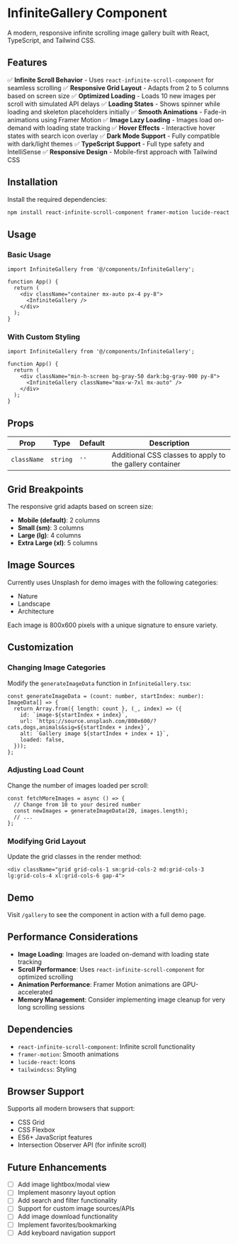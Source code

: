 # InfiniteGallery Component

A modern, responsive infinite scrolling image gallery built with React, TypeScript, and Tailwind CSS.

## Features

✅ **Infinite Scroll Behavior** - Uses `react-infinite-scroll-component` for seamless scrolling
✅ **Responsive Grid Layout** - Adapts from 2 to 5 columns based on screen size
✅ **Optimized Loading** - Loads 10 new images per scroll with simulated API delays
✅ **Loading States** - Shows spinner while loading and skeleton placeholders initially
✅ **Smooth Animations** - Fade-in animations using Framer Motion
✅ **Image Lazy Loading** - Images load on-demand with loading state tracking
✅ **Hover Effects** - Interactive hover states with search icon overlay
✅ **Dark Mode Support** - Fully compatible with dark/light themes
✅ **TypeScript Support** - Full type safety and IntelliSense
✅ **Responsive Design** - Mobile-first approach with Tailwind CSS

## Installation

Install the required dependencies:

```bash
npm install react-infinite-scroll-component framer-motion lucide-react
```

## Usage

### Basic Usage

```tsx
import InfiniteGallery from '@/components/InfiniteGallery';

function App() {
  return (
    <div className="container mx-auto px-4 py-8">
      <InfiniteGallery />
    </div>
  );
}
```

### With Custom Styling

```tsx
import InfiniteGallery from '@/components/InfiniteGallery';

function App() {
  return (
    <div className="min-h-screen bg-gray-50 dark:bg-gray-900 py-8">
      <InfiniteGallery className="max-w-7xl mx-auto" />
    </div>
  );
}
```

## Props

| Prop | Type | Default | Description |
|------|------|---------|-------------|
| `className` | `string` | `''` | Additional CSS classes to apply to the gallery container |

## Grid Breakpoints

The responsive grid adapts based on screen size:

- **Mobile (default)**: 2 columns
- **Small (sm)**: 3 columns  
- **Large (lg)**: 4 columns
- **Extra Large (xl)**: 5 columns

## Image Sources

Currently uses Unsplash for demo images with the following categories:
- Nature
- Landscape  
- Architecture

Each image is 800x600 pixels with a unique signature to ensure variety.

## Customization

### Changing Image Categories

Modify the `generateImageData` function in `InfiniteGallery.tsx`:

```tsx
const generateImageData = (count: number, startIndex: number): ImageData[] => {
  return Array.from({ length: count }, (_, index) => ({
    id: `image-${startIndex + index}`,
    url: `https://source.unsplash.com/800x600/?cats,dogs,animals&sig=${startIndex + index}`,
    alt: `Gallery image ${startIndex + index + 1}`,
    loaded: false,
  }));
};
```

### Adjusting Load Count

Change the number of images loaded per scroll:

```tsx
const fetchMoreImages = async () => {
  // Change from 10 to your desired number
  const newImages = generateImageData(20, images.length);
  // ...
};
```

### Modifying Grid Layout

Update the grid classes in the render method:

```tsx
<div className="grid grid-cols-1 sm:grid-cols-2 md:grid-cols-3 lg:grid-cols-4 xl:grid-cols-6 gap-4">
```

## Demo

Visit `/gallery` to see the component in action with a full demo page.

## Performance Considerations

- **Image Loading**: Images are loaded on-demand with loading state tracking
- **Scroll Performance**: Uses `react-infinite-scroll-component` for optimized scrolling
- **Animation Performance**: Framer Motion animations are GPU-accelerated
- **Memory Management**: Consider implementing image cleanup for very long scrolling sessions

## Dependencies

- `react-infinite-scroll-component`: Infinite scroll functionality
- `framer-motion`: Smooth animations
- `lucide-react`: Icons
- `tailwindcss`: Styling

## Browser Support

Supports all modern browsers that support:
- CSS Grid
- CSS Flexbox
- ES6+ JavaScript features
- Intersection Observer API (for infinite scroll)

## Future Enhancements

- [ ] Add image lightbox/modal view
- [ ] Implement masonry layout option
- [ ] Add search and filter functionality
- [ ] Support for custom image sources/APIs
- [ ] Add image download functionality
- [ ] Implement favorites/bookmarking
- [ ] Add keyboard navigation support 